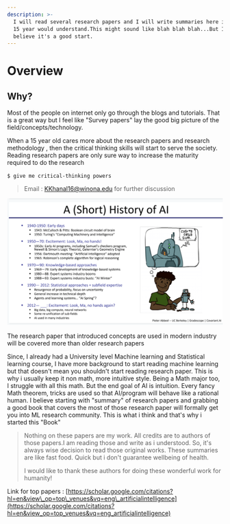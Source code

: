 ```yaml
---
description: >-
  I will read several research papers and I will write summaries here in a way a
  15 year would understand.This might sound like blah blah blah...But I strongly
  believe it's a good start.
---
```


# Overview

## Why?

Most of the people on internet only go through the blogs and tutorials. That is a great way but I feel like "Survey papers" lay the good big picture of the field/concepts/technology. 

When a 15 year old cares more about the research papers and research methodology , then the critical thinking skills will start to serve the society. Reading research papers are only sure way to increase the maturity required to do the research 



```
$ give me critical-thinking powers
```

> Email : KKhanal16@winona.edu for further discussion

![I will try to read research paper on this sequence ](.gitbook/assets/screen-shot-2018-12-31-at-9.15.38-pm.png)

The research paper that introduced concepts are used in modern industry will be covered more than older research papers

Since, I already had a University level Machine learning and Statistical learning course, I have more background to start reading machine learning but that doesn't mean you shouldn't start reading research paper. This is why i usually keep it non math, more intuitive style. Being a Math major too, I struggle with all this math. But the end goal of AI is intuition. Every fancy Math theorem, tricks are used so that AI/program will behave like a rational human. I believe starting with "summary" of research papers and grabbing a good book that covers the most of those research paper will formally get you into ML research community. This is what i think and that's why i started this "Book"

> Nothing on these papers are my work. All credits are to authors of those papers.I am reading those and write as i understood. So, it's always wise decision to read those original works. These summaries are like fast food. Quick but i don't guarantee wellbeing of health. 
>
> I would like to thank these authors for doing these wonderful work for humanity!

Link for top papers : [https://scholar.google.com/citations?hl=en&view\_op=top\_venues&vq=eng\_artificialintelligence](https://scholar.google.com/citations?hl=en&view_op=top_venues&vq=eng_artificialintelligence)

